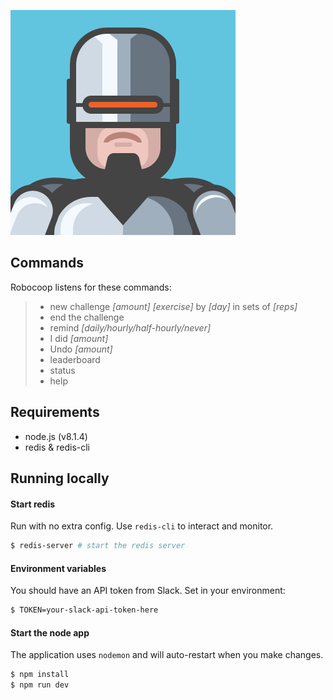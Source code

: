 ![screenshot](https://raw.githubusercontent.com/slwen/robocoop/master/avatar.png)

## Commands

Robocoop listens for these commands:

> - new challenge *[amount]* *[exercise]* by *[day]* in sets of *[reps]*
> - end the challenge
> - remind *[daily/hourly/half-hourly/never]*
> - I did *[amount]*
> - Undo *[amount]*
> - leaderboard
> - status
> - help

## Requirements

- node.js (v8.1.4)
- redis & redis-cli

## Running locally

#### Start redis

Run with no extra config. Use `redis-cli` to interact and monitor.

```sh
$ redis-server # start the redis server
```

#### Environment variables

You should have an API token from Slack. Set in your environment:

```sh
$ TOKEN=your-slack-api-token-here
```

#### Start the node app

The application uses `nodemon` and will auto-restart when you make changes.

```sh
$ npm install
$ npm run dev
```

